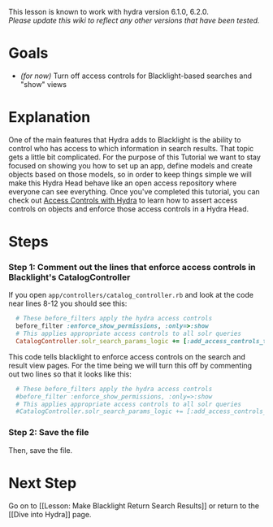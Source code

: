 This lesson is known to work with hydra version 6.1.0, 6.2.0.   
_Please update this wiki to reflect any other versions that have been tested._

# Goals
* *(for now)* Turn off access controls for Blacklight-based searches and "show" views 

# Explanation
One of the main features that Hydra adds to Blacklight is the ability to control who has access to which information in search results.  That topic gets a little bit complicated.  For the purpose of this Tutorial we want to stay focused on showing you how to set up an app, define models and create objects based on those models, so in order to keep things simple we will make this Hydra Head behave like an open access repository where everyone can see everything.  Once you've completed this tutorial, you can check out [Access Controls with Hydra](https://github.com/projecthydra/hydra-head/wiki/Access-Controls-with-Hydra) to learn how to assert access controls on objects and enforce those access controls in a Hydra Head.

# Steps

### Step 1: Comment out the lines that enforce access controls in Blacklight's CatalogController

If you open ```app/controllers/catalog_controller.rb``` and look at the code near lines 8-12 you should see this:
```ruby
  # These before_filters apply the hydra access controls
  before_filter :enforce_show_permissions, :only=>:show
  # This applies appropriate access controls to all solr queries
  CatalogController.solr_search_params_logic += [:add_access_controls_to_solr_params]
```

This code tells blacklight to enforce access controls on the search and result view pages.  For the time being we will turn this off by commenting out two lines so that it looks like this:

```ruby
  # These before_filters apply the hydra access controls
  #before_filter :enforce_show_permissions, :only=>:show
  # This applies appropriate access controls to all solr queries
  #CatalogController.solr_search_params_logic += [:add_access_controls_to_solr_params]
```

### Step 2: Save the file

Then, save the file.


# Next Step
Go on to [[Lesson: Make Blacklight Return Search Results]] or return to the [[Dive into Hydra]] page.